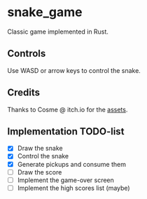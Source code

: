 # snake_game

Classic game implemented in Rust.

## Controls

Use WASD or arrow keys to control the snake.

## Credits

Thanks to Cosme @ itch.io for the [assets](https://cosme.itch.io/snake).

## Implementation TODO-list

- [x] Draw the snake
- [x] Control the snake
- [x] Generate pickups and consume them
- [ ] Draw the score
- [ ] Implement the game-over screen
- [ ] Implement the high scores list (maybe)
